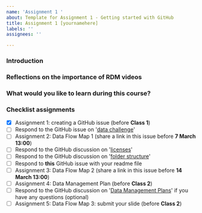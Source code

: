 ```yaml
---
name: 'Assignment 1 '
about: Template for Assignment 1 - Getting started with GitHub
title: Assignment 1 [yournamehere]
labels: ''
assignees: ''

---
```


<!-- Anything between these arrows will not show in the preview of the issue: it is hidden text! In the arrows you can find brief explanations about the rest of the template. You can also delete the explanations if you'd like -->

### Introduction
<!-- Please briefly introduce yourself here, for example: Hi all, my name is Esther Plomp and I'm the Faculty's Data Steward. I also have two cats!-->

### Reflections on the importance of RDM videos
<!--Reflect about what you heard on the video and briefly write your thoughts and your horror stories in less than 5 sentences.-->

### What would you like to learn during this course? 
<!--Are there any things in particular that you would like to get out of this course? Do you have any goals that you would like to work on?-->

### Checklist assignments 
<!--Use the checklist below for yourself to check off your progress in this course.-->
- [x] Assignment 1: creating a GitHub issue (before **Class 1**)
- [ ] Respond to the GitHub issue on '[data challenge](https://github.com/EstherPlomp/TNW-RDM-101/discussions/7)'
- [ ] Assignment 2: Data Flow Map 1 (share a link in this issue before **7 March 13:00**)
- [ ] Respond to the GitHub discussion on '[licenses](https://github.com/EstherPlomp/TNW-RDM-101/discussions/9)'
- [ ] Respond to the GitHub discussion on '[folder structure](https://github.com/EstherPlomp/TNW-RDM-101/discussions/10)'
- [ ] Respond to **this** GitHub issue with your readme file
- [ ] Assignment 3: Data Flow Map 2 (share a link in this issue before **14 March 13:00**)
- [ ] Assignment 4: Data Management Plan (before **Class 2**)
- [ ] Respond to the GitHub discussion on '[Data Management Plans](https://github.com/EstherPlomp/TNW-RDM-101/discussions/11)' if you have any questions (optional)
- [ ] Assignment 5: Data Flow Map 3: submit your slide (before **Class 2**)
